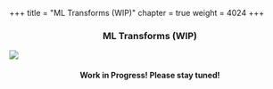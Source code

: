 +++
title = "ML Transforms (WIP)"
chapter = true
weight = 4024
+++

<div style="text-align: justify">
    <center><h3>ML Transforms (WIP)</h3></center>
    <img src="/images/workinprogress.png" align="middle"/>
    <center><h4>Work in Progress! Please stay tuned!</h4></center>
</div>